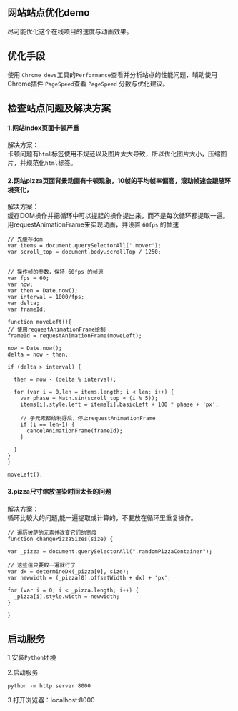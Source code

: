 ## 网站站点优化demo
尽可能优化这个在线项目的速度与动画效果。

## 优化手段
使用 `Chrome devs`工具的`Performance`查看并分析站点的性能问题，辅助使用Chrome插件 `PageSpeed`查看 `PageSpeed` 分数与优化建议。


## 检查站点问题及解决方案
#### 1.网站index页面卡顿严重
解决方案：   
卡顿问题有`html`标签使用不规范以及图片太大导致，所以优化图片大小，压缩图片，并规范化`html`标签。

#### 2.网站pizza页面背景动画有卡顿现象，10帧的平均帧率偏高，滚动帧速会跟随环境变化，
解决方案：   
缓存DOM操作并把循环中可以提起的操作提出来，而不是每次循环都提取一遍。   
用requestAnimationFrame来实现动画，并设置 `60fps` 的帧速

```
// 先缓存dom
var items = document.querySelectorAll('.mover');
var scroll_top = document.body.scrollTop / 1250;


// 操作帧的参数，保持 60fps 的帧速
var fps = 60;
var now;
var then = Date.now();
var interval = 1000/fps;
var delta;
var frameId;

function moveLeft(){
// 使用requestAnimationFrame绘制
frameId = requestAnimationFrame(moveLeft);

now = Date.now();
delta = now - then;

if (delta > interval) {

  then = now - (delta % interval);

  for (var i = 0,len = items.length; i < len; i++) {
    var phase = Math.sin(scroll_top + (i % 5));
    items[i].style.left = items[i].basicLeft + 100 * phase + 'px';

    // 子元素都绘制好后，停止requestAnimationFrame
    if (i == len-1) {
      cancelAnimationFrame(frameId);
    }
    
  }
}
}

moveLeft();

```

#### 3.pizza尺寸缩放渲染时间太长的问题
解决方案：   
循环比较大的问题,能一遍提取或计算的，不要放在循环里重复操作。

```
// 遍历披萨的元素并改变它们的宽度
function changePizzaSizes(size) {

var _pizza = document.querySelectorAll(".randomPizzaContainer");

// 这些值只要取一遍就行了
var dx = determineDx(_pizza[0], size);
var newwidth = (_pizza[0].offsetWidth + dx) + 'px';  

for (var i = 0; i < _pizza.length; i++) {
  _pizza[i].style.width = newwidth;       
}

}
```



   
## 启动服务

1.安装`Python`环境

2.启动服务
```
python -m http.server 8000

```
3.打开浏览器：localhost:8000




